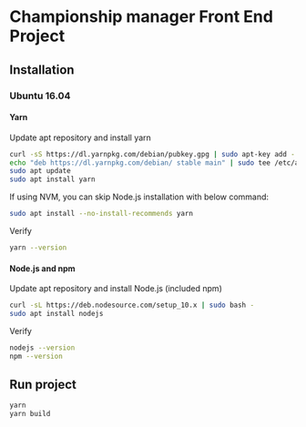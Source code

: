 # Championship manager Front End Project

## Installation

### Ubuntu 16.04

#### Yarn 

Update apt repository and install yarn

```sh
curl -sS https://dl.yarnpkg.com/debian/pubkey.gpg | sudo apt-key add -
echo "deb https://dl.yarnpkg.com/debian/ stable main" | sudo tee /etc/apt/sources.list.d/yarn.list
sudo apt update
sudo apt install yarn
```

If using NVM, you can skip Node.js installation with below command:

```sh
sudo apt install --no-install-recommends yarn
```

Verify

```sh 
yarn --version
```

#### Node.js and npm

Update apt repository and install Node.js (included npm)

```sh 
curl -sL https://deb.nodesource.com/setup_10.x | sudo bash -
sudo apt install nodejs
```


Verify

```sh 
nodejs --version
npm --version
```

## Run project

```sh
yarn
yarn build
```
